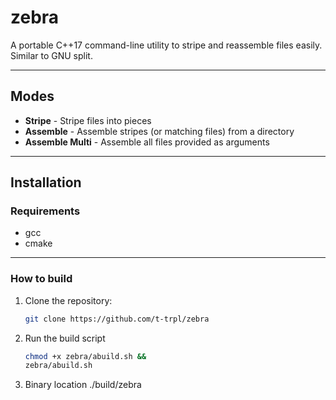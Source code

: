 # zebra

A portable C++17 command-line utility to stripe and reassemble files easily. Similar to GNU split.

---

## Modes

- **Stripe** - Stripe files into pieces
- **Assemble** - Assemble stripes (or matching files) from a directory
- **Assemble Multi** - Assemble all files provided as arguments

---

## Installation

### Requirements
- gcc
- cmake
---
### How to build

1. Clone the repository:
   ```bash
   git clone https://github.com/t-trpl/zebra
   ```
2. Run the build script
   ```bash
   chmod +x zebra/abuild.sh &&
   zebra/abuild.sh
   ```
3. Binary location ./build/zebra
